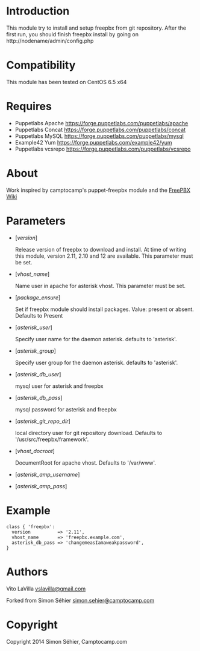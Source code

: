 Introduction
============

This module try to install and setup freepbx from git repository.
After the first run, you should finish freepbx install by going on http://nodename/admin/config.php

Compatibility
=============

This module has been tested on CentOS 6.5 x64

Requires
========

* Puppetlabs Apache <https://forge.puppetlabs.com/puppetlabs/apache>
* Puppetlabs Concat <https://forge.puppetlabs.com/puppetlabs/concat>
* Puppetlabs MySQL <https://forge.puppetlabs.com/puppetlabs/mysql>
* Example42 Yum <https://forge.puppetlabs.com/example42/yum>
* Puppetlabs vcsrepo <https://forge.puppetlabs.com/puppetlabs/vcsrepo>

About
=====

Work inspired by camptocamp's puppet-freepbx module and the [FreePBX Wiki](http://wiki.freepbx.org/display/HTGS/Installing+FreePBX+2.11+on+Centos+6.3#InstallingFreePBX2.11onCentos6.3-InstallandConfigureFreePBX)

Parameters
==========

* [*version*]

  Release version of freepbx to download and install.
  At time of writing this module, version 2.11, 2.10 and 12 are available.
  This parameter must be set.

* [*vhost_name*]

  Name user in apache for asterisk vhost.
  This parameter must be set.

* [*package_ensure*]

  Set if freepbx module should install packages.
  Value: present or absent. Defaults to Present

* [*asterisk_user*]

  Specify user name for the daemon asterisk. defaults to 'asterisk'.

* [*asterisk_group*]

  Specify user group for the daemon asterisk. defaults to 'asterisk'.

* [*asterisk_db_user*]

  mysql user for asterisk and freepbx

* [*asterisk_db_pass*]

  mysql password for asterisk and freepbx

* [*asterisk_git_repo_dir*]

  local directory user for git repository download.
  Defaults to '/usr/src/freepbx/framework'.

* [*vhost_docroot*]

  DocumentRoot for apache vhost.
  Defaults to '/var/www'.

* [*asterisk_amp_username*]

* [*asterisk_amp_pass*]

Example
=======

```puppet
class { 'freepbx':
  version          => '2.11',
  vhost_name       => 'freepbx.example.com',
  asterisk_db_pass => 'changemeasIamaweakpassword',
}
```

Authors
=======

Vito LaVilla <vslavilla@gmail.com>

Forked from Simon Séhier <simon.sehier@camptocamp.com>

Copyright
=========

Copyright 2014 Simon Séhier, Camptocamp.com

